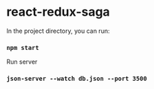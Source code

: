 # react-redux-saga



In the project directory, you can run:

### `npm start`

Run server

### `json-server --watch db.json --port 3500`
